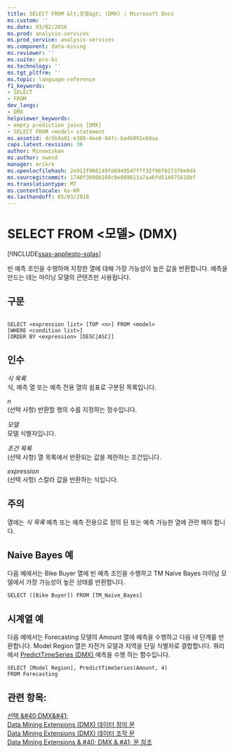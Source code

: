 ```yaml
---
title: SELECT FROM &lt;모델&gt; (DMX) | Microsoft Docs
ms.custom: ''
ms.date: 03/02/2016
ms.prod: analysis-services
ms.prod_service: analysis-services
ms.component: data-mining
ms.reviewer: ''
ms.suite: pro-bi
ms.technology: ''
ms.tgt_pltfrm: ''
ms.topic: language-reference
f1_keywords:
- SELECT
- FROM
dev_langs:
- DMX
helpviewer_keywords:
- empty prediction joins [DMX]
- SELECT FROM <model> statement
ms.assetid: dc5b9a01-e308-4ee8-84fc-ba4b991c60aa
caps.latest.revision: 36
author: Minewiskan
ms.author: owend
manager: erikre
ms.openlocfilehash: 2e913f066149fd6949547fff32f06f027378e9d4
ms.sourcegitcommit: 1740f3090b168c0e809611a7aa6fd514075616bf
ms.translationtype: MT
ms.contentlocale: ko-KR
ms.lasthandoff: 05/03/2018
---
```

# <a name="select-from-ltmodelgt-dmx"></a>SELECT FROM &lt;모델&gt; (DMX)
[!INCLUDE[ssas-appliesto-sqlas](../includes/ssas-appliesto-sqlas.md)]

  빈 예측 조인을 수행하며 지정한 열에 대해 가장 가능성이 높은 값을 반환합니다. 예측을 만드는 데는 마이닝 모델의 콘텐츠만 사용됩니다.  
  
## <a name="syntax"></a>구문  
  
```  
  
SELECT <expression list> [TOP <n>] FROM <model>   
[WHERE <condition list>]   
[ORDER BY <expression> [DESC|ASC]]  
```  
  
## <a name="arguments"></a>인수  
 *식 목록*  
 식, 예측 열 또는 예측 전용 열의 쉼표로 구분된 목록입니다.  
  
 *n*  
 (선택 사항) 반환할 행의 수를 지정하는 정수입니다.  
  
 *모델*  
 모델 식별자입니다.  
  
 *조건 목록*  
 (선택 사항) 열 목록에서 반환되는 값을 제한하는 조건입니다.  
  
 *expression*  
 (선택 사항) 스칼라 값을 반환하는 식입니다.  
  
## <a name="remarks"></a>주의  
 열에는 *식 목록* 예측 또는 예측 전용으로 정의 된 또는 예측 가능한 열에 관련 해야 합니다.  
  
## <a name="naive-bayes-example"></a>Naive Bayes 예  
 다음 예에서는 Bike Buyer 열에 빈 예측 조인을 수행하고 TM Naive Bayes 마이닝 모델에서 가장 가능성이 높은 상태를 반환합니다.  
  
```  
SELECT ([Bike Buyer]) FROM [TM_Naive_Bayes]  
```  
  
## <a name="time-series-example"></a>시계열 예  
 다음 예에서는 Forecasting 모델의 Amount 열에 예측을 수행하고 다음 네 단계를 반환합니다. Model Region 열은 자전거 모델과 지역을 단일 식별자로 결합합니다. 쿼리에서 [PredictTimeSeries &#40;DMX&#41; ](../dmx/predicttimeseries-dmx.md) 예측을 수행 하는 함수입니다.  
  
```  
SELECT [Model Region], PredictTimeSeries(Amount, 4)   
FROM Forecasting  
```  
  
## <a name="see-also"></a>관련 항목:  
 [선택 &AMP;#40;DMX&AMP;#41;](../dmx/select-dmx.md)   
 [Data Mining Extensions &#40;DMX&#41; 데이터 정의 문](../dmx/dmx-statements-data-definition.md)   
 [Data Mining Extensions &#40;DMX&#41; 데이터 조작 문](../dmx/dmx-statements-data-manipulation.md)   
 [Data Mining Extensions & #40; DMX & #41; 문 참조](../dmx/data-mining-extensions-dmx-statements.md)  
  
  
